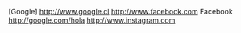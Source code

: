 [Google] http://www.google.cl
http://www.facebook.com Facebook
http://google.com/hola
http://www.instagram.com